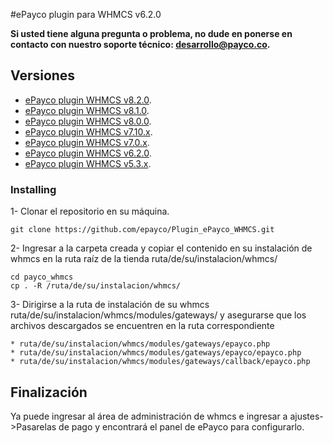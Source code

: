 #ePayco plugin para WHMCS v6.2.0

**Si usted tiene alguna pregunta o problema, no dude en ponerse en contacto con nuestro soporte técnico: desarrollo@payco.co.**


## Versiones
* [ePayco plugin WHMCS v8.2.0](https://github.com/epayco/Plugin_ePayco_WHMCS/releases/tag/v8.2.0).
* [ePayco plugin WHMCS v8.1.0](https://github.com/epayco/Plugin_ePayco_WHMCS/releases/tag/v8.1.0).
* [ePayco plugin WHMCS v8.0.0](https://github.com/epayco/Plugin_ePayco_WHMCS/releases/tag/v8.0.0).
* [ePayco plugin WHMCS v7.10.x](https://github.com/epayco/Plugin_ePayco_WHMCS/releases/tag/v7.10).
* [ePayco plugin WHMCS v7.0.x](https://github.com/epayco/Plugin_ePayco_WHMCS/releases/tag/7.0.x).
* [ePayco plugin WHMCS v6.2.0](https://github.com/epayco/Plugin_ePayco_WHMCS/releases/tag/6.2.0).
* [ePayco plugin WHMCS v5.3.x](https://github.com/epayco/Plugin_ePayco_WHMCS/releases/tag/5.3.x).


### Installing


1- Clonar el repositorio en su máquina.

```
git clone https://github.com/epayco/Plugin_ePayco_WHMCS.git
```
2- Ingresar a la carpeta creada y copiar el contenido en su instalación de whmcs en la ruta raíz de la tienda  ruta/de/su/instalacion/whmcs/
```
cd payco_whmcs
cp . -R /ruta/de/su/instalacion/whmcs/
```
3- Dirigirse a la ruta de instalación de su whmcs ruta/de/su/instalacion/whmcs/modules/gateways/ y asegurarse que los archivos descargados se encuentren en la ruta correspondiente
```
* ruta/de/su/instalacion/whmcs/modules/gateways/epayco.php
* ruta/de/su/instalacion/whmcs/modules/gateways/epayco/epayco.php
* ruta/de/su/instalacion/whmcs/modules/gateways/callback/epayco.php
```

## Finalización

Ya puede ingresar al área de administración de whmcs e ingresar a ajustes->Pasarelas de pago y encontrará el panel de ePayco para configurarlo.
